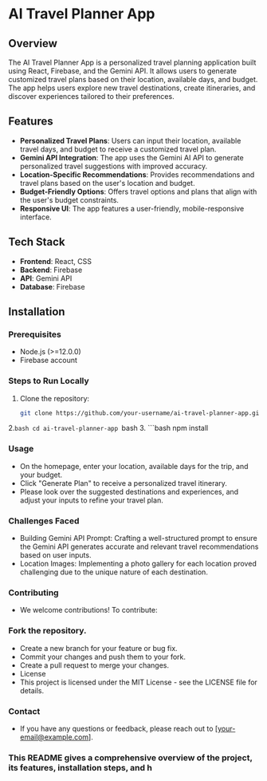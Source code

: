 # AI Travel Planner App

## Overview
The AI Travel Planner App is a personalized travel planning application built using React, Firebase, and the Gemini API. It allows users to generate customized travel plans based on their location, available days, and budget. The app helps users explore new travel destinations, create itineraries, and discover experiences tailored to their preferences.

## Features
- **Personalized Travel Plans**: Users can input their location, available travel days, and budget to receive a customized travel plan.
- **Gemini API Integration**: The app uses the Gemini AI API to generate personalized travel suggestions with improved accuracy.
- **Location-Specific Recommendations**: Provides recommendations and travel plans based on the user's location and budget.
- **Budget-Friendly Options**: Offers travel options and plans that align with the user's budget constraints.
- **Responsive UI**: The app features a user-friendly, mobile-responsive interface.

## Tech Stack
- **Frontend**: React, CSS
- **Backend**: Firebase
- **API**: Gemini API
- **Database**: Firebase

## Installation

### Prerequisites
- Node.js (>=12.0.0)
- Firebase account

### Steps to Run Locally

1. Clone the repository:
   ```bash
   git clone https://github.com/your-username/ai-travel-planner-app.git
2.```bash
cd ai-travel-planner-app ```bash
3. ```bash 
npm install
###  Usage
- On the homepage, enter your location, available days for the trip, and your budget.
- Click "Generate Plan" to receive a personalized travel itinerary.
- Please look over the suggested destinations and experiences, and adjust your inputs to refine your travel plan.


### Challenges Faced
- Building Gemini API Prompt: Crafting a well-structured prompt to ensure the Gemini API generates accurate and relevant travel recommendations based on user inputs.
- Location Images: Implementing a photo gallery for each location proved challenging due to the unique nature of each destination.
### Contributing 
- We welcome contributions! To contribute:

### Fork the repository.
- Create a new branch for your feature or bug fix.
- Commit your changes and push them to your fork.
- Create a pull request to merge your changes.
- License
- This project is licensed under the MIT License - see the LICENSE file for details.

###  Contact
- If you have any questions or feedback, please reach out to [your-email@example.com].


###  This README gives a comprehensive overview of the project, its features, installation steps, and h
